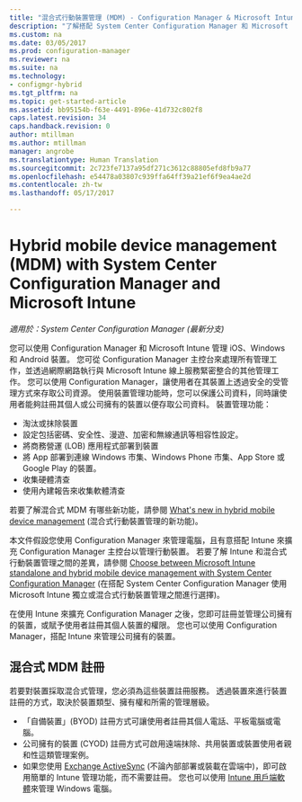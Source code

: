 ```yaml
---
title: "混合式行動裝置管理 (MDM) - Configuration Manager & Microsoft Intune | Microsoft Docs"
description: "了解搭配 System Center Configuration Manager 和 Microsoft Intune 的混合式行動裝置管理 (MDM)。"
ms.custom: na
ms.date: 03/05/2017
ms.prod: configuration-manager
ms.reviewer: na
ms.suite: na
ms.technology:
- configmgr-hybrid
ms.tgt_pltfrm: na
ms.topic: get-started-article
ms.assetid: bb95154b-f63e-4491-896e-41d732c802f8
caps.latest.revision: 34
caps.handback.revision: 0
author: mtillman
ms.author: mtillman
manager: angrobe
ms.translationtype: Human Translation
ms.sourcegitcommit: 2c723fe7137a95df271c3612c88805efd8fb9a77
ms.openlocfilehash: e54478a03807c939ffa64ff39a21ef6f9ea4ae2d
ms.contentlocale: zh-tw
ms.lasthandoff: 05/17/2017

---
```

# <a name="hybrid-mobile-device-management-mdm-with-system-center-configuration-manager-and-microsoft-intune"></a>Hybrid mobile device management (MDM) with System Center Configuration Manager and Microsoft Intune

*適用於：System Center Configuration Manager (最新分支)*


您可以使用 Configuration Manager 和 Microsoft Intune 管理 iOS、Windows 和 Android 裝置。 您可從 Configuration Manager 主控台來處理所有管理工作，並透過網際網路執行與 Microsoft Intune 線上服務緊密整合的其他管理工作。  您可以使用 Configuration Manager，讓使用者在其裝置上透過安全的受管理方式來存取公司資源。 使用裝置管理功能時，您可以保護公司資料，同時讓使用者能夠註冊其個人或公司擁有的裝置以便存取公司資料。 裝置管理功能：

-   淘汰或抹除裝置
-   設定包括密碼、安全性、漫遊、加密和無線通訊等相容性設定。
-   將商務營運 (LOB) 應用程式部署到裝置
-   將 App 部署到連線 Windows 市集、Windows Phone 市集、App Store 或 Google Play 的裝置。
-   收集硬體清查
-   使用內建報告來收集軟體清查

若要了解混合式 MDM 有哪些新功能，請參閱 [What's new in hybrid mobile device management](../understand/whats-new-in-hybrid-mobile-device-management.md) (混合式行動裝置管理的新功能)。

本文件假設您使用 Configuration Manager 來管理電腦，且有意搭配 Intune 來擴充 Configuration Manager 主控台以管理行動裝置。 若要了解 Intune 和混合式行動裝置管理之間的差異，請參閱 [Choose between Microsoft Intune standalone and hybrid mobile device management with System Center Configuration Manager](choose-between-standalone-intune-and-hybrid-mobile-device-management.md) (在搭配 System Center Configuration Manager 使用 Microsoft Intune 獨立或混合式行動裝置管理之間進行選擇)。

在使用 Intune 來擴充 Configuration Manager 之後，您即可註冊並管理公司擁有的裝置，或賦予使用者註冊其個人裝置的權限。 您也可以使用 Configuration Manager，搭配 Intune 來管理公司擁有的裝置。

## <a name="hybrid-mdm-enrollment"></a>混合式 MDM 註冊
若要對裝置採取混合式管理，您必須為這些裝置註冊服務。 透過裝置來進行裝置註冊的方式，取決於裝置類型、擁有權和所需的管理層級。
- 「自備裝置」(BYOD) 註冊方式可讓使用者註冊其個人電話、平板電腦或電腦。
- 公司擁有的裝置 (CYOD) 註冊方式可啟用遠端抹除、共用裝置或裝置使用者親和性這類管理案例。
- 如果您使用 [Exchange ActiveSync](../plan-design/device-enrollment-methods.md#mobile-device-management-with-exchange-activesync-and-configuration-manager) (不論內部部署或裝載在雲端中)，即可啟用簡單的 Intune 管理功能，而不需要註冊。 您也可以使用 [Intune 用戶端軟體](/intune/deploy-use/manage-windows-pcs-with-microsoft-intune)來管理 Windows 電腦。

